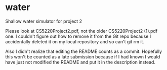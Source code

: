 # water
Shallow water simulator for project 2

Please look at CS5220Project2.pdf, not the older CS5220Project2 (1).pdf one. I couldn't figure out how to remove it from the Git repo because I accidentally deleted it on my local repository and so can't git rm it.

Also I didn't realize that editing the README counts as a commit. Hopefully this won't be counted as a late submission because if I had known I would have just not modified the README and put it in the description instead.
